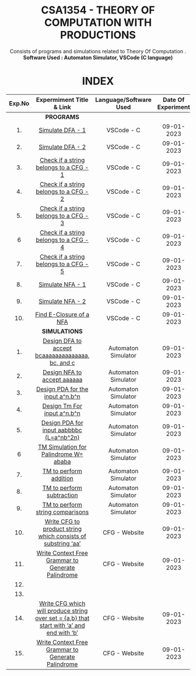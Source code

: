 <h1 align = "center">
  CSA1354 - THEORY OF COMPUTATION WITH PRODUCTIONS
</h1>

<div align="center">
Consists of programs and simulations related to Theory Of Computation .<br/>
<strong> Software Used : Automaton Simulator, VSCode (C language)  </strong>
</div>

<h1 align="center"> INDEX </h1>
<div align="center">

|Exp.No 		|Expermiment Title & Link  	|Language/Software Used |Date Of Experiment	|Status |
|:---:|:---:|:---:|:---:|:---:|
| | **PROGRAMS** | |  |
|1.		|[Simulate DFA - 1](#exp1)	|VSCode - C |09-01-2023		|Uploaded |
|2.		|[Simulate DFA - 2](#exp2)<br/>	|VSCode - C |09-01-2023		|Uploaded |
|3.		|[Check if a string belongs to a CFG - 1](#exp3)<br/>	|VSCode - C |09-01-2023		|Uploaded |
|4.		|[Check if a string belongs to a CFG - 2](#exp4)<br/>	|VSCode - C |09-01-2023		|Uploaded |
|5.		|[Check if a string belongs to a CFG - 3](#exp5)<br/>	|VSCode - C |09-01-2023		|Uploaded |
|6		|[Check if a string belongs to a CFG - 4](#exp6)<br/>	|VSCode - C |09-01-2023		|Uploaded |
|7.		|[Check if a string belongs to a CFG - 5](#exp7)<br/>	|VSCode - C |09-01-2023		|Uploaded |
|8.		|[Simulate NFA - 1](#exp8)<br/>	|VSCode - C |09-01-2023		|Uploaded |
|9.		|[Simulate NFA - 2](#exp9)<br/>	|VSCode - C |09-01-2023		|Uploaded |
|10.	|[Find E-Closure of a NFA](#exp10)<br/>	|VSCode - C |09-01-2023		|- |
| | **SIMULATIONS** ||  |
|1.		|[Design DFA to accept  bcaaaaaaaaaaaaaa, bc,  and  c](#exp11)	|Automaton Simulator |09-01-2023		|- |
|2.		|[Design  NFA  to accept   aaaaaa](#exp12)<br/>	|Automaton Simulator |09-01-2023		|- |
|3.		|[Design  PDA  for the input  a^n.b^n](#exp13)<br/>	|Automaton Simulator |09-01-2023		|- |
|4.		|[Design  Tm  For input a^n.b^n](#exp14)<br/>	|Automaton Simulator |09-01-2023		|- |
|5.		|[Design  PDA  for input aabbbbc (L=a^nb^2n)](#exp15)<br/>	|Automaton Simulator |09-01-2023		|- |
|6		|[TM  Simulation  for Palindrome W= ababa ](#exp16)<br/>	|Automaton Simulator |09-01-2023		|- |
|7.		|[TM to  perform addition ](#exp17)<br/>	|Automaton Simulator |09-01-2023		|- |
|8.		|[TM to perform  subtraction](#exp18)<br/>	|Automaton Simulator |09-01-2023		|- |
|9.		|[TM to perform  string comparisons](#exp19)<br/>	|Automaton Simulator |09-01-2023		|- |
|10.	|[Write CFG to product string which consists of substring  ‘aa’](#exp20)<br/>	|CFG - Website |09-01-2023		|- |
|11.	|[Write Context Free Grammar to Generate Palindrome](#exp21)<br/>	|CFG - Website |09-01-2023		|- |
|12.	|[](#exp22)<br/>	| |		| |
|13.	|[](#exp23)<br/>	| |		| |
|14.	|[Write CFG which will produce string over  set = {a,b} that start with ‘a’  and end with ‘b’](#exp24)<br/>	|CFG - Website |09-01-2023		|- |
|15.	|[Write Context Free Grammar to Generate Palindrome](#exp25)<br/>	|CFG - Website |09-01-2023		|- |
